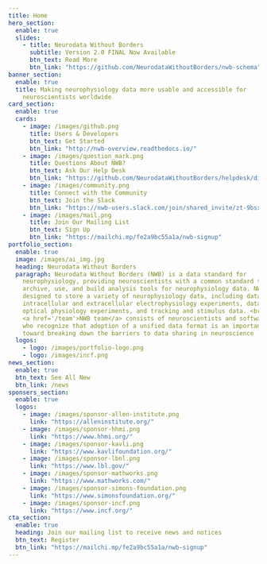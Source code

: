 ```yaml
---
title: Home
hero_section:
  enable: true
  slides:
    - title: Neurodata Without Borders
      subtitle: Version 2.0 FINAL Now Available
      btn_text: Read More
      btn_link: "https://github.com/NeurodataWithoutBorders/nwb-schema"
banner_section:
  enable: true
  title: Making neurophysiology data more usable and accessible for
    neuroscientists worldwide
card_section:
  enable: true
  cards:
    - image: /images/github.png
      title: Users & Developers
      btn_text: Get Started
      btn_link: "http://nwb-overview.readthedocs.io/"
    - image: /images/question_mark.png
      title: Questions About NWB?
      btn_text: Ask Our Help Desk
      btn_link: "https://github.com/NeurodataWithoutBorders/helpdesk/discussions"
    - image: /images/community.png
      title: Connect with the Community
      btn_text: Join the Slack
      btn_link: "https://nwb-users.slack.com/join/shared_invite/zt-9bsx3xdj-wtUILLNzM8a0mOV_RywS~Q#/shared-invite/email"
    - image: /images/mail.png
      title: Join Our Mailing List
      btn_text: Sign Up
      btn_link: "https://mailchi.mp/fe2a9bc55a1a/nwb-signup"
portfolio_section:
  enable: true
  image: /images/ai_img.jpg
  heading: Neurodata Without Borders
  paragraph: Neurodata Without Borders (NWB) is a data standard for
    neurophysiology, providing neuroscientists with a common standard to share,
    archive, use, and build analysis tools for neurophysiology data. NWB is
    designed to store a variety of neurophysiology data, including data from
    intracellular and extracellular electrophysiology experiments, data from
    optical physiology experiments, and tracking and stimulus data. <br><br> The
    <a href='/team'>NWB team</a> consists of neuroscientists and software developers
    who recognize that adoption of a unified data format is an important step
    toward breaking down the barriers to data sharing in neuroscience
  logos:
    - logo: /images/portfolio-logo.png
    - logo: /images/incf.png
news_section:
  enable: true
  btn_text: See All New
  btn_link: /news
sponsers_section:
  enable: true
  logos:
    - image: /images/sponsor-allen-institute.png
      link: "https://alleninstitute.org/"
    - image: /images/sponsor-hhmi.png
      link: "https://www.hhmi.org/"
    - image: /images/sponsor-kavli.png
      link: "https://www.kavlifoundation.org/"
    - image: /images/sponsor-lbnl.png
      link: "https://www.lbl.gov/"
    - image: /images/sponsor-mathworks.png
      link: "https://www.mathworks.com/"
    - image: /images/sponsor-simons-foundation.png
      link: "https://www.simonsfoundation.org/"
    - image: /images/sponsor-incf.png
      link: "https://www.incf.org/"
cta_section:
  enable: true
  heading: Join our mailing list to receive news and notices
  btn_text: Register
  btn_link: "https://mailchi.mp/fe2a9bc55a1a/nwb-signup"
---
```

